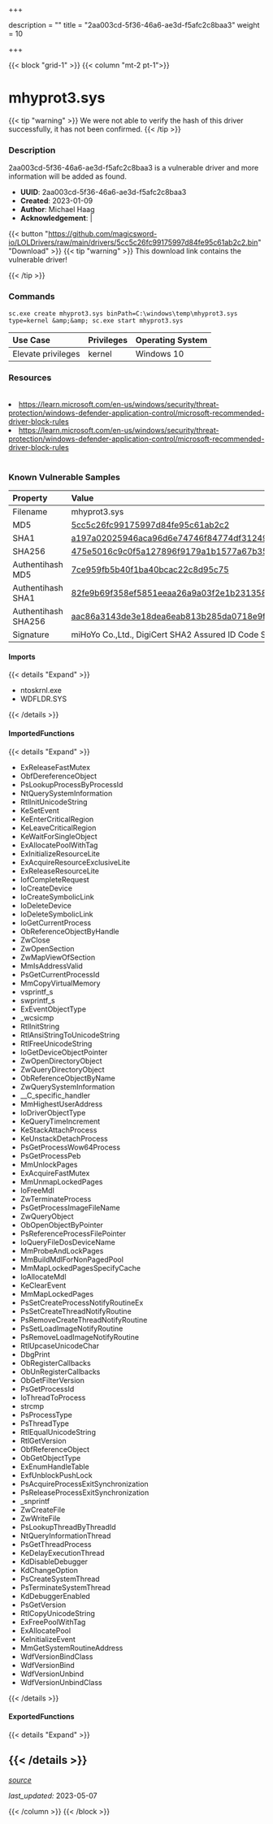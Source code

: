 +++

description = ""
title = "2aa003cd-5f36-46a6-ae3d-f5afc2c8baa3"
weight = 10

+++


{{< block "grid-1" >}}
{{< column "mt-2 pt-1">}}


# mhyprot3.sys


{{< tip "warning" >}}
We were not able to verify the hash of this driver successfully, it has not been confirmed.
{{< /tip >}}


### Description

2aa003cd-5f36-46a6-ae3d-f5afc2c8baa3 is a vulnerable driver and more information will be added as found.
- **UUID**: 2aa003cd-5f36-46a6-ae3d-f5afc2c8baa3
- **Created**: 2023-01-09
- **Author**: Michael Haag
- **Acknowledgement**:  | [](https://twitter.com/)

{{< button "https://github.com/magicsword-io/LOLDrivers/raw/main/drivers/5cc5c26fc99175997d84fe95c61ab2c2.bin" "Download" >}}
{{< tip "warning" >}}
This download link contains the vulnerable driver!

{{< /tip >}}

### Commands

```
sc.exe create mhyprot3.sys binPath=C:\windows\temp\mhyprot3.sys type=kernel &amp;&amp; sc.exe start mhyprot3.sys
```

| Use Case | Privileges | Operating System | 
|:---- | ---- | ---- |
| Elevate privileges | kernel | Windows 10 |

### Resources
<br>
<li><a href=" https://learn.microsoft.com/en-us/windows/security/threat-protection/windows-defender-application-control/microsoft-recommended-driver-block-rules"> https://learn.microsoft.com/en-us/windows/security/threat-protection/windows-defender-application-control/microsoft-recommended-driver-block-rules</a></li>
<li><a href="https://learn.microsoft.com/en-us/windows/security/threat-protection/windows-defender-application-control/microsoft-recommended-driver-block-rules">https://learn.microsoft.com/en-us/windows/security/threat-protection/windows-defender-application-control/microsoft-recommended-driver-block-rules</a></li>
<br>

### Known Vulnerable Samples

| Property           | Value |
|:-------------------|:------|
| Filename           | mhyprot3.sys |
| MD5                | [5cc5c26fc99175997d84fe95c61ab2c2](https://www.virustotal.com/gui/file/5cc5c26fc99175997d84fe95c61ab2c2) |
| SHA1               | [a197a02025946aca96d6e74746f84774df31249e](https://www.virustotal.com/gui/file/a197a02025946aca96d6e74746f84774df31249e) |
| SHA256             | [475e5016c9c0f5a127896f9179a1b1577a67b357f399ab5a1e68aab07134729a](https://www.virustotal.com/gui/file/475e5016c9c0f5a127896f9179a1b1577a67b357f399ab5a1e68aab07134729a) |
| Authentihash MD5   | [7ce959fb5b40f1ba40bcac22c8d95c75](https://www.virustotal.com/gui/search/authentihash%253A7ce959fb5b40f1ba40bcac22c8d95c75) |
| Authentihash SHA1  | [82fe9b69f358ef5851eeaa26a9a03f2e1b231358](https://www.virustotal.com/gui/search/authentihash%253A82fe9b69f358ef5851eeaa26a9a03f2e1b231358) |
| Authentihash SHA256| [aac86a3143de3e18dea6eab813b285da0718e9fb6bc0bbb46c6e7638476061d8](https://www.virustotal.com/gui/search/authentihash%253Aaac86a3143de3e18dea6eab813b285da0718e9fb6bc0bbb46c6e7638476061d8) |
| Signature         | miHoYo Co.,Ltd., DigiCert SHA2 Assured ID Code Signing CA, DigiCert   |


#### Imports
{{< details "Expand" >}}
* ntoskrnl.exe
* WDFLDR.SYS

{{< /details >}}
#### ImportedFunctions
{{< details "Expand" >}}
* ExReleaseFastMutex
* ObfDereferenceObject
* PsLookupProcessByProcessId
* NtQuerySystemInformation
* RtlInitUnicodeString
* KeSetEvent
* KeEnterCriticalRegion
* KeLeaveCriticalRegion
* KeWaitForSingleObject
* ExAllocatePoolWithTag
* ExInitializeResourceLite
* ExAcquireResourceExclusiveLite
* ExReleaseResourceLite
* IofCompleteRequest
* IoCreateDevice
* IoCreateSymbolicLink
* IoDeleteDevice
* IoDeleteSymbolicLink
* IoGetCurrentProcess
* ObReferenceObjectByHandle
* ZwClose
* ZwOpenSection
* ZwMapViewOfSection
* MmIsAddressValid
* PsGetCurrentProcessId
* MmCopyVirtualMemory
* vsprintf_s
* swprintf_s
* ExEventObjectType
* _wcsicmp
* RtlInitString
* RtlAnsiStringToUnicodeString
* RtlFreeUnicodeString
* IoGetDeviceObjectPointer
* ZwOpenDirectoryObject
* ZwQueryDirectoryObject
* ObReferenceObjectByName
* ZwQuerySystemInformation
* __C_specific_handler
* MmHighestUserAddress
* IoDriverObjectType
* KeQueryTimeIncrement
* KeStackAttachProcess
* KeUnstackDetachProcess
* PsGetProcessWow64Process
* PsGetProcessPeb
* MmUnlockPages
* ExAcquireFastMutex
* MmUnmapLockedPages
* IoFreeMdl
* ZwTerminateProcess
* PsGetProcessImageFileName
* ZwQueryObject
* ObOpenObjectByPointer
* PsReferenceProcessFilePointer
* IoQueryFileDosDeviceName
* MmProbeAndLockPages
* MmBuildMdlForNonPagedPool
* MmMapLockedPagesSpecifyCache
* IoAllocateMdl
* KeClearEvent
* MmMapLockedPages
* PsSetCreateProcessNotifyRoutineEx
* PsSetCreateThreadNotifyRoutine
* PsRemoveCreateThreadNotifyRoutine
* PsSetLoadImageNotifyRoutine
* PsRemoveLoadImageNotifyRoutine
* RtlUpcaseUnicodeChar
* DbgPrint
* ObRegisterCallbacks
* ObUnRegisterCallbacks
* ObGetFilterVersion
* PsGetProcessId
* IoThreadToProcess
* strcmp
* PsProcessType
* PsThreadType
* RtlEqualUnicodeString
* RtlGetVersion
* ObfReferenceObject
* ObGetObjectType
* ExEnumHandleTable
* ExfUnblockPushLock
* PsAcquireProcessExitSynchronization
* PsReleaseProcessExitSynchronization
* _snprintf
* ZwCreateFile
* ZwWriteFile
* PsLookupThreadByThreadId
* NtQueryInformationThread
* PsGetThreadProcess
* KeDelayExecutionThread
* KdDisableDebugger
* KdChangeOption
* PsCreateSystemThread
* PsTerminateSystemThread
* KdDebuggerEnabled
* PsGetVersion
* RtlCopyUnicodeString
* ExFreePoolWithTag
* ExAllocatePool
* KeInitializeEvent
* MmGetSystemRoutineAddress
* WdfVersionBindClass
* WdfVersionBind
* WdfVersionUnbind
* WdfVersionUnbindClass

{{< /details >}}
#### ExportedFunctions
{{< details "Expand" >}}

{{< /details >}}
-----



[*source*](https://github.com/magicsword-io/LOLDrivers/tree/main/yaml/2aa003cd-5f36-46a6-ae3d-f5afc2c8baa3.yaml)

*last_updated:* 2023-05-07








{{< /column >}}
{{< /block >}}
